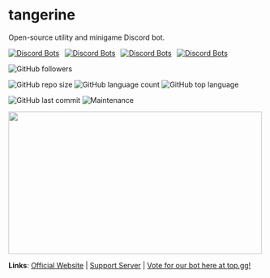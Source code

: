 # tangerine
Open-source utility and minigame Discord bot.      

[![Discord Bots](https://top.gg/api/widget/status/701793346225700934.svg)](https://top.gg/bot/701793346225700934)   [![Discord Bots](https://top.gg/api/widget/servers/701793346225700934.svg)](https://top.gg/bot/701793346225700934)   [![Discord Bots](https://top.gg/api/widget/upvotes/701793346225700934.svg)](https://top.gg/bot/701793346225700934)   [![Discord Bots](https://top.gg/api/widget/lib/701793346225700934.svg)](https://top.gg/bot/701793346225700934)

![GitHub followers](https://img.shields.io/github/followers/arnavd74?style=social)

![GitHub repo size](https://img.shields.io/github/repo-size/tangerine-bot/tangerine) ![GitHub language count](https://img.shields.io/github/languages/count/tangerine-bot/tangerine) ![GitHub top language](https://img.shields.io/github/languages/top/tangerine-bot/tangerine)

![GitHub last commit](https://img.shields.io/github/last-commit/tangerine-bot/tangerine) ![Maintenance](https://img.shields.io/maintenance/yes/2020)

<img src="https://raw.githubusercontent.com/tangerine-bot/tangerine/master/tangerine_banner.png" width="500" height="281" />


**Links**:
[Official Website](https://tangerinebot.com) | 
[Support Server](https://discord.gg/uwcgjYw) | 
[Vote for our bot here at top.gg!](https://top.gg/bot/701793346225700934/vote)
